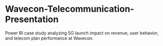# Wavecon-Telecommunication-Presentation
Power BI case study analyzing 5G launch impact on revenue, user behavior, and telecom plan performance at Wavecon.
